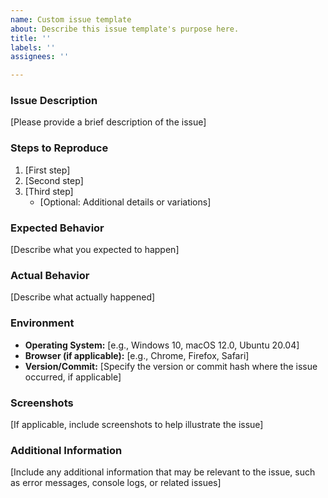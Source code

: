 ```yaml
---
name: Custom issue template
about: Describe this issue template's purpose here.
title: ''
labels: ''
assignees: ''

---
```


### Issue Description

[Please provide a brief description of the issue]

### Steps to Reproduce

1. [First step]
2. [Second step]
3. [Third step]
   - [Optional: Additional details or variations]

### Expected Behavior

[Describe what you expected to happen]

### Actual Behavior

[Describe what actually happened]

### Environment

- **Operating System:** [e.g., Windows 10, macOS 12.0, Ubuntu 20.04]
- **Browser (if applicable):** [e.g., Chrome, Firefox, Safari]
- **Version/Commit:** [Specify the version or commit hash where the issue occurred, if applicable]

### Screenshots

[If applicable, include screenshots to help illustrate the issue]

### Additional Information

[Include any additional information that may be relevant to the issue, such as error messages, console logs, or related issues]
